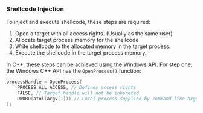 
### Shellcode Injection
To inject and execute shellcode, these steps are required:
1. Open a target with all access rights. (Usually as the same user)
2. Allocate target process memory for the shellcode
3. Write shellcode to the allocated memory in the target process.
4. Execute the shellcode in the target process memory.

In C++, these steps can be achieved using the Windows API.
For step one, the Windows C++ API has the `OpenProcess()` function:
```cpp
processHandle = OpenProcess(
	PROCESS_ALL_ACCESS, // Defines access rights
	FALSE, // Target handle will not be inhereted
	DWORD(atoi(argv[1])) // Local process supplied by command-line arguments 
);
```
